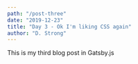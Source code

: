 ```yaml
---
path: "/post-three"
date: "2019-12-23"
title: "Day 3 - Ok I'm liking CSS again"
author: "D. Strong"
---
```



This is my third blog post in Gatsby.js
